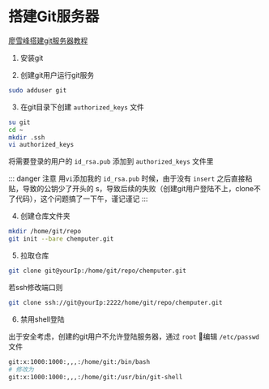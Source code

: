# 搭建Git服务器

[廖雪峰搭建git服务器教程](https://www.liaoxuefeng.com/wiki/896043488029600/899998870925664)

1. 安装git

2. 创建git用户运行git服务

``` bash
sudo adduser git
```

3. 在git目录下创建 `authorized_keys` 文件

``` bash
su git
cd ~
mkdir .ssh
vi authorized_keys
```

将需要登录的用户的 `id_rsa.pub` 添加到 `authorized_keys` 文件里

::: danger 注意
用`vi`添加我的 `id_rsa.pub` 时候，由于没有 `insert` 之后直接粘贴，导致的公钥少了开头的 s，导致后续的失败（创建git用户登陆不上，clone不了代码），这个问题搞了一下午，谨记谨记
:::


4. 创建仓库文件夹

``` bash
mkdir /home/git/repo
git init --bare chemputer.git
```

5. 拉取仓库

``` bash
git clone git@yourIp:/home/git/repo/chemputer.git
```

若ssh修改端口则

``` bash
git clone ssh://git@yourIp:2222/home/git/repo/chemputer.git
```

6. 禁用shell登陆

出于安全考虑，创建的git用户不允许登陆服务器，通过 `root` 编辑 `/etc/passwd`文件

``` bash 
git:x:1000:1000:,,,:/home/git:/bin/bash
# 修改为
git:x:1000:1000:,,,:/home/git:/usr/bin/git-shell
```